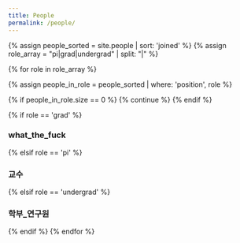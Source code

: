 ```yaml
---
title: People
permalink: /people/
---
```


{% assign people_sorted = site.people | sort: 'joined' %}
{% assign role_array = "pi|grad|undergrad" | split: "|" %}

{% for role in role_array %}

{% assign people_in_role = people_sorted | where: 'position', role %}

<!-- Skip section if there's nobody -->
{% if people_in_role.size == 0 %}
  {% continue %}
{% endif %}

<div class="pos_header">
{% if role == 'grad' %}
<h3>what_the_fuck</h3>
 {% elsif role == 'pi' %}
<h3>교수</h3>
 {% elsif role == 'undergrad' %}
<h3>학부_연구원</h3>
{% endif %}
{% endfor %}
</div>
